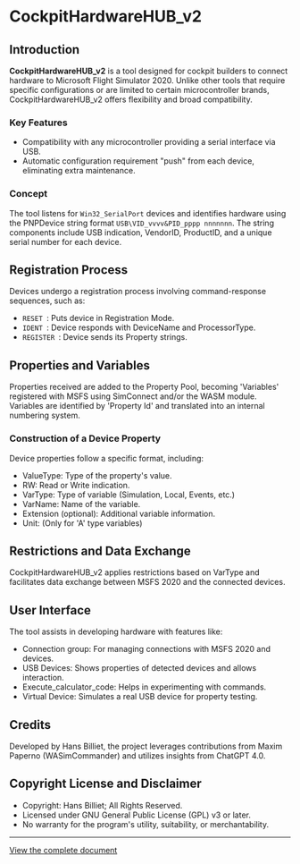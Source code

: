 
# CockpitHardwareHUB_v2

## Introduction
**CockpitHardwareHUB_v2** is a tool designed for cockpit builders to connect hardware to Microsoft Flight Simulator 2020. Unlike other tools that require specific configurations or are limited to certain microcontroller brands, CockpitHardwareHUB_v2 offers flexibility and broad compatibility.

### Key Features
- Compatibility with any microcontroller providing a serial interface via USB.
- Automatic configuration requirement "push" from each device, eliminating extra maintenance.

### Concept
The tool listens for `Win32_SerialPort` devices and identifies hardware using the PNPDevice string format `USB\VID_vvvv&PID_pppp
nnnnnnn`. The string components include USB indication, VendorID, ProductID, and a unique serial number for each device.

## Registration Process
Devices undergo a registration process involving command-response sequences, such as:
- `RESET
`: Puts device in Registration Mode.
- `IDENT
`: Device responds with DeviceName and ProcessorType.
- `REGISTER
`: Device sends its Property strings.

## Properties and Variables
Properties received are added to the Property Pool, becoming 'Variables' registered with MSFS using SimConnect and/or the WASM module. Variables are identified by 'Property Id' and translated into an internal numbering system.

### Construction of a Device Property
Device properties follow a specific format, including:
- ValueType: Type of the property's value.
- RW: Read or Write indication.
- VarType: Type of variable (Simulation, Local, Events, etc.)
- VarName: Name of the variable.
- Extension (optional): Additional variable information.
- Unit: (Only for 'A' type variables)

## Restrictions and Data Exchange
CockpitHardwareHUB_v2 applies restrictions based on VarType and facilitates data exchange between MSFS 2020 and the connected devices.

## User Interface
The tool assists in developing hardware with features like:
- Connection group: For managing connections with MSFS 2020 and devices.
- USB Devices: Shows properties of detected devices and allows interaction.
- Execute_calculator_code: Helps in experimenting with commands.
- Virtual Device: Simulates a real USB device for property testing.

## Credits
Developed by Hans Billiet, the project leverages contributions from Maxim Paperno (WASimCommander) and utilizes insights from ChatGPT 4.0.

## Copyright License and Disclaimer
- Copyright: Hans Billiet; All Rights Reserved.
- Licensed under GNU General Public License (GPL) v3 or later.
- No warranty for the program's utility, suitability, or merchantability.

---

[View the complete document](/mnt/data/CockpitHardwareHUB%20Readme.docx)

